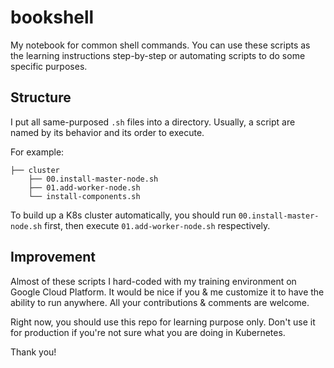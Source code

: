 # bookshell

My notebook for common shell commands. You can use these scripts as the learning instructions step-by-step or automating scripts to do some specific purposes.

## Structure
I put all same-purposed `.sh` files into a directory. Usually, a script are named by its behavior and its order to execute. 

For example:


    ├── cluster
        ├── 00.install-master-node.sh
        ├── 01.add-worker-node.sh
        └── install-components.sh

To build up a K8s cluster automatically, you should run `00.install-master-node.sh` first, then execute `01.add-worker-node.sh` respectively.

## Improvement

Almost of these scripts I hard-coded with my training environment on Google Cloud Platform.
It would be nice if you & me customize it to have the ability to run anywhere. All your contributions & comments are welcome.

Right now, you should use this repo for learning purpose only. Don't use it for production if you're not sure what you are doing in Kubernetes.

Thank you!

